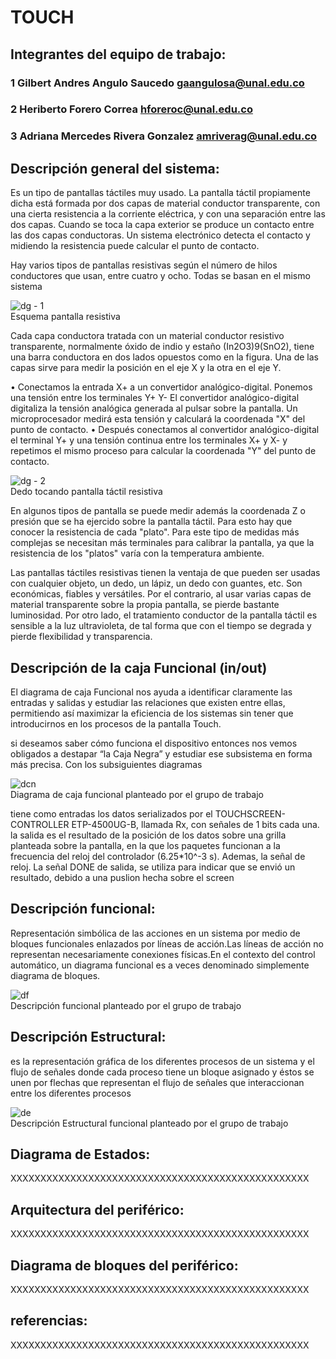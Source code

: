 # TOUCH

## Integrantes del equipo de trabajo:

### 1 Gilbert Andres Angulo Saucedo gaangulosa@unal.edu.co

### 2 Heriberto Forero Correa hforeroc@unal.edu.co

### 3 Adriana Mercedes Rivera Gonzalez amriverag@unal.edu.co


## Descripción general del sistema: 

Es un tipo de pantallas táctiles muy usado. La pantalla táctil propiamente dicha está formada por dos capas de material conductor transparente, con una cierta resistencia a la corriente eléctrica, y con una separación entre las dos capas. Cuando se toca la capa exterior se produce un contacto entre las dos capas conductoras. Un sistema electrónico detecta el contacto y midiendo la resistencia puede calcular el punto de contacto.

Hay varios tipos de pantallas resistivas según el número de hilos conductores que usan, entre cuatro y ocho. Todas se basan en el mismo sistema

![dg - 1](https://user-images.githubusercontent.com/14281085/30242353-8e0081bc-955a-11e7-9235-ed86b76143a0.png)
<br />Esquema pantalla resistiva

Cada capa conductora tratada con un material conductor resistivo transparente, normalmente óxido de indio y estaño (In2O3)9(SnO2), tiene una barra conductora en dos lados opuestos como en la figura. Una de las capas sirve para medir la posición en el eje X y la otra en el eje Y.

•	Conectamos la entrada X+ a un convertidor analógico-digital. Ponemos una tensión entre los terminales Y+ Y- El convertidor analógico-digital digitaliza la tensión analógica generada al pulsar sobre la pantalla. Un microprocesador medirá esta tensión y calculará la coordenada "X" del punto de contacto.
•	Después conectamos al convertidor analógico-digital el terminal Y+ y una tensión continua entre los terminales X+ y X- y repetimos el mismo proceso para calcular la coordenada "Y" del punto de contacto.

![dg - 2](https://user-images.githubusercontent.com/14281085/30242372-e5f8c06e-955a-11e7-94c7-d04a945a26d1.png)
<br />Dedo tocando pantalla táctil resistiva

En algunos tipos de pantalla se puede medir además la coordenada Z o presión que se ha ejercido sobre la pantalla táctil. Para esto hay que conocer la resistencia de cada "plato". Para este tipo de medidas más complejas se necesitan más terminales para calibrar la pantalla, ya que la resistencia de los "platos" varía con la temperatura ambiente.

Las pantallas táctiles resistivas tienen la ventaja de que pueden ser usadas con cualquier objeto, un dedo, un lápiz, un dedo con guantes, etc. Son económicas, fiables y versátiles. Por el contrario, al usar varias capas de material transparente sobre la propia pantalla, se pierde bastante luminosidad. Por otro lado, el tratamiento conductor de la pantalla táctil es sensible a la luz ultravioleta, de tal forma que con el tiempo se degrada y pierde flexibilidad y transparencia.



## Descripción de la caja Funcional  (in/out)

El diagrama de caja Funcional nos ayuda a identificar claramente las entradas y salidas y estudiar las relaciones que existen entre ellas, permitiendo así maximizar la eficiencia de los sistemas sin tener que introducirnos en los procesos de la pantalla Touch.

si deseamos saber cómo funciona el dispositivo entonces nos vemos obligados a destapar “la Caja Negra” y estudiar ese subsistema en forma más precisa. Con los subsiguientes diagramas

![dcn](https://user-images.githubusercontent.com/14281085/30340906-b2a2949a-97b9-11e7-9be5-c29b4c2487fc.png)
<br />Diagrama de caja funcional planteado por el grupo de trabajo

tiene como entradas los datos serializados por el TOUCHSCREEN-CONTROLLER ETP-4500UG-B, llamada Rx, con señales de 1 bits cada una. la salida es el resultado de la posición de los datos sobre una grilla planteada sobre la pantalla, en la que los paquetes funcionan a la frecuencia del reloj del controlador (6.25*10^-3 s). Ademas, la señal de reloj. La señal DONE de salida, se utiliza para indicar que se envió un resultado, debido a una puslion hecha sobre el screen



## Descripción funcional:
Representación simbólica de las acciones en un sistema por medio de bloques funcionales enlazados por líneas de acción.Las líneas de acción no representan necesariamente conexiones físicas.En el contexto del control automático, un diagrama funcional es a veces denominado simplemente diagrama de bloques.

![df](https://user-images.githubusercontent.com/14281085/30354033-aee00e7e-97ef-11e7-8f62-cc3cc24b4cc6.png)
<br />Descripción funcional planteado por el grupo de trabajo

## Descripción Estructural:

es la representación gráfica de los diferentes procesos de un sistema y el flujo de señales donde cada proceso tiene un bloque asignado y éstos se unen por flechas que representan el flujo de señales que interaccionan entre los diferentes procesos

![de](https://user-images.githubusercontent.com/14281085/30379659-dd92b3b2-985c-11e7-9805-4e012169c63e.png)
<br />Descripción Estructural funcional planteado por el grupo de trabajo

## Diagrama de Estados:

XXXXXXXXXXXXXXXXXXXXXXXXXXXXXXXXXXXXXXXXXXXXXXXXXX

## Arquitectura del periférico:

XXXXXXXXXXXXXXXXXXXXXXXXXXXXXXXXXXXXXXXXXXXXXXXXXX

## Diagrama de bloques del periférico:

XXXXXXXXXXXXXXXXXXXXXXXXXXXXXXXXXXXXXXXXXXXXXXXXXX

## referencias:

XXXXXXXXXXXXXXXXXXXXXXXXXXXXXXXXXXXXXXXXXXXXXXXXXX
